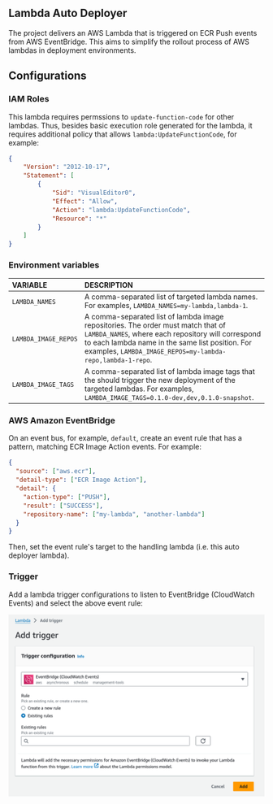 ## Lambda Auto Deployer

The project delivers an AWS Lambda that is triggered on ECR Push events from AWS EventBridge. This aims to simplify the rollout process of AWS lambdas in deployment environments.

## Configurations

### IAM Roles

This lambda requires permssions to `update-function-code` for other lambdas. Thus, besides basic execution role generated for the lambda, it requires additional policy that allows `lambda:UpdateFunctionCode`, for example:

```json
{
    "Version": "2012-10-17",
    "Statement": [
        {
            "Sid": "VisualEditor0",
            "Effect": "Allow",
            "Action": "lambda:UpdateFunctionCode",
            "Resource": "*"
        }
    ]
}
```

### Environment variables

|VARIABLE|DESCRIPTION|
|:--|:--|
|`LAMBDA_NAMES`|A comma-separated list of targeted lambda names. For examples, `LAMBDA_NAMES=my-lambda,lambda-1`.|
|`LAMBDA_IMAGE_REPOS`|A comma-separated list of lambda image repositories. The order must match that of `LAMBDA_NAMES`, where each repository will correspond to each lambda name in the same list position. For examples, `LAMBDA_IMAGE_REPOS=my-lambda-repo,lambda-1-repo`.|
|`LAMBDA_IMAGE_TAGS`|A comma-separated list of lambda image tags that the should trigger the new deployment of the targeted lambdas. For examples, `LAMBDA_IMAGE_TAGS=0.1.0-dev,dev,0.1.0-snapshot`.|

### AWS Amazon EventBridge

On an event bus, for example, `default`, create an event rule that has a pattern, matching ECR Image Action events. For example:

```json
{
  "source": ["aws.ecr"],
  "detail-type": ["ECR Image Action"],
  "detail": {
    "action-type": ["PUSH"],
    "result": ["SUCCESS"],
    "repository-name": ["my-lambda", "another-lambda"]
  }
}
```

Then, set the event rule's target to the handling lambda (i.e. this auto deployer lambda).


### Trigger

Add a lambda trigger configurations to listen to EventBridge (CloudWatch Events) and select the above event rule:


![trigger-configuration](./images/trigger-config.png)
